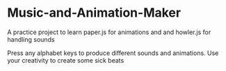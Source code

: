 # Music-and-Animation-Maker
A practice project to learn paper.js for animations and and howler.js for handling sounds

Press any alphabet keys to produce different sounds and animations.
Use your creativity to create some sick beats
